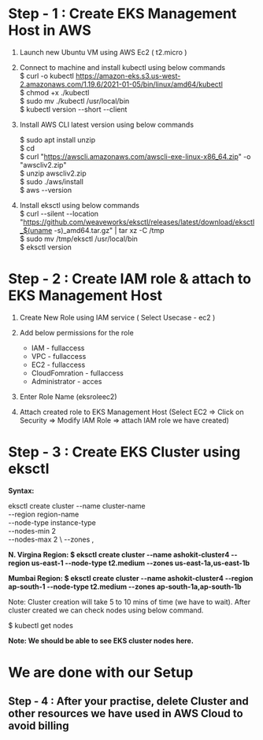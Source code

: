 # Step - 1 : Create EKS Management Host in AWS #

1) Launch new Ubuntu VM using AWS Ec2 ( t2.micro )	  
2) Connect to machine and install kubectl using below commands  
	$ curl -o kubectl https://amazon-eks.s3.us-west-2.amazonaws.com/1.19.6/2021-01-05/bin/linux/amd64/kubectl <br/>
	$ chmod +x ./kubectl <br/>
	$ sudo mv ./kubectl /usr/local/bin <br/>
	$ kubectl version --short --client <br/>

3) Install AWS CLI latest version using below commands 

	$ sudo apt install unzip <br/>
	$ cd  <br/>
	$ curl "https://awscli.amazonaws.com/awscli-exe-linux-x86_64.zip" -o "awscliv2.zip" <br/>
	$ unzip awscliv2.zip <br/>
	$ sudo ./aws/install <br/>
	$ aws --version <br/>

4) Install eksctl using below commands <br/>
	$ curl --silent --location "https://github.com/weaveworks/eksctl/releases/latest/download/eksctl_$(uname -s)_amd64.tar.gz" | tar xz -C /tmp <br/>
	$ sudo mv /tmp/eksctl /usr/local/bin <br/>
	$ eksctl version <br/>

# Step - 2 : Create IAM role & attach to EKS Management Host #

1) Create New Role using IAM service ( Select Usecase - ec2 ) 	
2) Add below permissions for the role <br/>
	- IAM - fullaccess <br/>
	- VPC - fullaccess <br/>
	- EC2 - fullaccess  <br/>
	- CloudFomration - fullaccess  <br/>
	- Administrator - acces <br/>
		
3) Enter Role Name (eksroleec2) 
4) Attach created role to EKS Management Host (Select EC2 => Click on Security => Modify IAM Role => attach IAM role we have created) 

# Step - 3 : Create EKS Cluster using eksctl # 
**Syntax:** 

eksctl create cluster --name cluster-name  \
--region region-name \
--node-type instance-type \
--nodes-min 2 \
--nodes-max 2 \ 
--zones <AZ-1>,<AZ-2>

**N. Virgina Region: $ eksctl create cluster --name ashokit-cluster4 --region us-east-1 --node-type t2.medium  --zones us-east-1a,us-east-1b**
	
**Mumbai Region: $ eksctl create cluster --name ashokit-cluster4 --region ap-south-1 --node-type t2.medium  --zones ap-south-1a,ap-south-1b**	

Note: Cluster creation will take 5 to 10 mins of time (we have to wait). After cluster created we can check nodes using below command.	

$ kubectl get nodes  

**Note: We should be able to see EKS cluster nodes here.**

# We are done with our Setup #
	
## Step - 4 : After your practise, delete Cluster and other resources we have used in AWS Cloud to avoid billing ##
